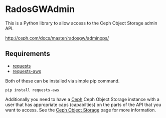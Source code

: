 # RadosGWAdmin

This is a Python library to allow access to the Ceph Object Storage admin API.

http://ceph.com/docs/master/radosgw/adminops/

## Requirements

 * [requests](http://python-requests.org/)
 * [requests-aws](https://github.com/tax/python-requests-aws)

Both of these can be installed via simple pip command.

    pip install requests-aws

Additionally you need to have a [Ceph](http://www.ceph.org) Ceph Object Storage
instance with a user that has appropriate caps (capabilties) on the parts of the API 
that you want to access.  See the [Ceph Object Storage](http://ceph.com/docs/master/radosgw/)
page for more information.
